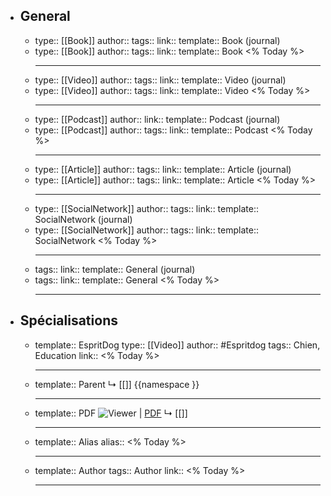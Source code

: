 - ## General
	- type:: [[Book]]
	  author::
	  tags:: 
	  link::
	  template:: Book (journal)
	- type:: [[Book]]
	  author:: 
	  tags::
	  link::
	  template:: Book
	  <% Today %>
	  ***
	- type:: [[Video]]
	  author:: 
	  tags::
	  link::
	  template:: Video (journal)
	- type:: [[Video]]
	  author:: 
	  tags::
	  link::
	  template:: Video
	  <% Today %>
	  ***
	- type:: [[Podcast]]
	  author:: 
	  link::
	  template:: Podcast (journal)
	- type:: [[Podcast]]
	  author:: 
	  tags::
	  link::
	  template:: Podcast
	  <% Today %>
	  ***
	- type:: [[Article]]
	  author:: 
	  tags::
	  link::
	  template:: Article (journal)
	- type:: [[Article]]
	  author:: 
	  tags::
	  link::
	  template:: Article
	  <% Today %>
	  ***
	- type:: [[SocialNetwork]]
	  author:: 
	  tags::
	  link::
	  template:: SocialNetwork (journal)
	- type:: [[SocialNetwork]]
	  author:: 
	  tags::
	  link::
	  template:: SocialNetwork
	  <% Today %>
	  ***
	- tags::
	  link::
	  template:: General (journal)
	- tags::
	  link::
	  template:: General
	  <% Today %>
	  ***
- ## Spécialisations
	- template:: EspritDog
	  type:: [[Video]]
	  author:: #Espritdog
	  tags:: Chien, Education
	  link::
	  <% Today %>
	  ***
	- template:: Parent
	  ↳ [[]]
	  {{namespace }}
	  ***
	- template:: PDF
	  ![Viewer]() | [PDF]()
	  ↳ [[]]
	  ***
	- template:: Alias
	  alias::
	  <% Today %>
	  ***
	- template:: Author
	  tags:: Author
	  link::
	  <% Today %>
	  ***